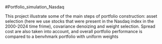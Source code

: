 #Portfolio_simulation_Nasdaq

This project illustrate some of the main steps of portfolio construction: asset selection (here we use stocks that were present in the  Nasdaq index in the 2000-2024 time frime), covariance denoizing and 
weight selection. Spread cost are also taken into account, and overall portfolio performance is compared to a benvhmark portfolio with uniform weights
